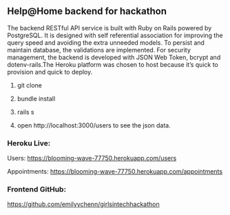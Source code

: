 ## Help@Home backend for hackathon


The backend RESTful API service is built with Ruby on Rails powered by PostgreSQL. It is designed with self referential association for improving the query speed and avoiding the extra unneeded models. To persist and maintain database, the validations are implemented. For security management, the backend is developed with JSON Web Token, bcrypt and dotenv-rails.The Heroku platform was chosen to host because it’s quick to provision and quick to deploy.

1. git clone 

2. bundle install

3. rails s

4. open http://localhost:3000/users to see the json data. 



### Heroku Live: 
Users: https://blooming-wave-77750.herokuapp.com/users

Appointments: https://blooming-wave-77750.herokuapp.com/appointments

### Frontend GitHub: 
https://github.com/emilyychenn/girlsintechhackathon
